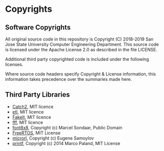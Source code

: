 # Copyrights

## Software Copyrights

All original source code in this repository is Copyright (C) 2018-2019
San Jose State University Computer Engineering Department. This source
code is licensed under the Apache License 2.0 as described in the file
LICENSE.

Additional third party copyrighted code is included under the following
licenses.

Where source code headers specify Copyright & License information, this
information takes precedence over the summaries made here.

## Third Party Libraries

  - [Catch2](https://github.com/catchorg/Catch2), MIT licence
  - [etl](https://www.etlcpp.com/), MIT licence
  - [FakeIt](https://github.com/eranpeer/FakeIt), MIT licence
  - [fff](https://github.com/meekrosoft/fff), MIT licence
  - [font8x8](https://github.com/dhepper/font8x8), Copyright (c) Marcel
    Sondaar, Public Domain
  - [FreeRTOS](https://www.freertos.org/), MIT License
  - [microrl](https://github.com/Helius/microrl), Copyright (c) Eugene
    Samoylov
  - [printf](https://github.com/mpaland/printf), Copyright (c) 2014
    Marco Paland, MIT License